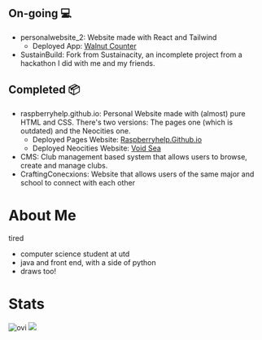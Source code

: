 ## On-going 💻
- personalwebsite_2: Website made with React and Tailwind
    - Deployed App: [Walnut Counter](https://personalwebsite-2.vercel.app/)
- SustainBuild: Fork from Sustainacity, an incomplete project from a hackathon I did with me and my friends.

## Completed 📦
- raspberryhelp.github.io: Personal Website made with (almost) pure HTML and CSS. There's two versions: The pages one (which is outdated) and the Neocities one.
    - Deployed Pages Website: [Raspberryhelp.Github.io](https://raspberryhelp.github.io/)
    - Deployed Neocities Website: [Void Sea](https://redcamel.neocities.org/)
- CMS: Club management based system that allows users to browse, create and manage clubs.
- CraftingConecxions: Website that allows users of the same major and school to connect with each other

# About Me 
tired

- computer science student at utd
- java and front end, with a side of python
- draws too!

# Stats
<img src="https://github-readme-stats.vercel.app/api/top-langs?username=raspberryhelp&show_icons=true&locale=en&layout=compact&theme=chartreuse-dark" alt="ovi" />
<img src="http://estruyf-github.azurewebsites.net/api/VisitorHit?user=raspberryhelp&repo=raspberryhelp&countColorcountColor&countColor=%237B1E7B"/>

